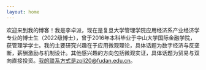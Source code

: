 ```yaml
---
layout: home
---
```


欢迎来到我的博客！我是李卓派，现在是复旦大学管理学院应用经济系产业经济学专业的博士生（2022级博士），曾于2016年本科毕业于中山大学国际金融学院，获管理学学士。我的主要研究兴趣在于应用微观理论，具体话题为数字经济与反垄断，薪酬激励与机制设计。其他感兴趣的方向包括微观实证，具体话题为贸易与双向直接投资。我的联系方式是zpli20@fudan.edu.cn。